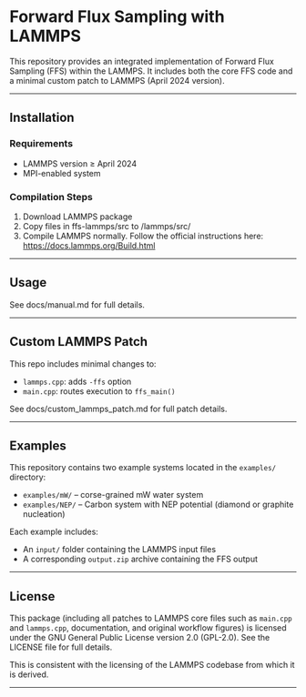 # Forward Flux Sampling with LAMMPS

This repository provides an integrated implementation of Forward Flux Sampling (FFS) within the LAMMPS. It includes both the core FFS code and a minimal custom patch to LAMMPS (April 2024 version).

---

## Installation

### Requirements
- LAMMPS version ≥ April 2024
- MPI-enabled system

### Compilation Steps
1. Download LAMMPS package 
2. Copy files in ffs-lammps/src to /lammps/src/ 
3. Compile LAMMPS normally. Follow the official instructions here: https://docs.lammps.org/Build.html


---

## Usage
See docs/manual.md for full details.

---

## Custom LAMMPS Patch

This repo includes minimal changes to:
- `lammps.cpp`: adds `-ffs` option
- `main.cpp`: routes execution to `ffs_main()`

See docs/custom_lammps_patch.md for full patch details.

---

## Examples

This repository contains two example systems located in the `examples/` directory:

- `examples/mW/` – corse-grained mW water system 
- `examples/NEP/` – Carbon system with NEP potential (diamond or graphite nucleation)

Each example includes:
- An `input/` folder containing the LAMMPS input files
- A corresponding `output.zip` archive containing the FFS output

---

## License


This package (including all patches to LAMMPS core files such as `main.cpp` and `lammps.cpp`, documentation, and original workflow figures) is licensed under the GNU General Public License version 2.0 (GPL-2.0). See the LICENSE file for full details.

This is consistent with the licensing of the LAMMPS codebase from which it is derived.


---



